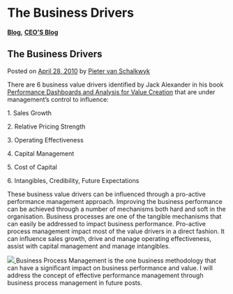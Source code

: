 # The Business Drivers

[**Blog**](https://xmpro.com/category/blog/)**,** [**CEO'S Blog**](https://xmpro.com/category/blog/pieter-blog/)

## The Business Drivers

Posted on [April 28, 2010](https://xmpro.com/the-business-drivers/) by [Pieter van Schalkwyk](https://xmpro.com/author/pietervs/)

There are 6 business value drivers identified by Jack Alexander in his book [Performance Dashboards and Analysis for Value Creation](https://www.amazon.com/Performance-Dashboards-Analysis-Creation-Finance/dp/0470047976) that are under management’s control to influence:

1\. Sales Growth

2\. Relative Pricing Strength

3\. Operating Effectiveness

4\. Capital Management

5\. Cost of Capital

6\. Intangibles, Credibility, Future Expectations

These business value drivers can be influenced through a pro-active performance management approach. Improving the business performance can be achieved through a number of mechanisms both hard and soft in the organisation. Business processes are one of the tangible mechanisms that can easily be addressed to impact business performance. Pro-active process management impact most of the value drivers in a direct fashion. It can influence sales growth, drive and manage operating effectiveness, assist with capital management and manage intangibles.

[![](https://xmpro.com/wp-content/uploads/2010/04/businessdrivers.png) ](https://xmpro.com/wp-content/uploads/2010/04/businessdrivers.png)Business Process Management is the one business methodology that can have a significant impact on business performance and value. I will address the concept of effective performance management through business process management in future posts.
